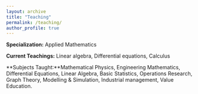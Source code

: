 ```yaml
---
layout: archive
title: "Teaching"
permalink: /teaching/
author_profile: true
---
```


**Specialization:** Applied Mathematics


**Current Teachings:** Linear algebra, Differential equations, Calculus


**Subjects Taught:**Mathematical Physics, Engineering Mathematics, Differential Equations, Linear Algebra, Basic Statistics, Operations Research, Graph Theory, Modelling & Simulation, Industrial management, Value Education.
